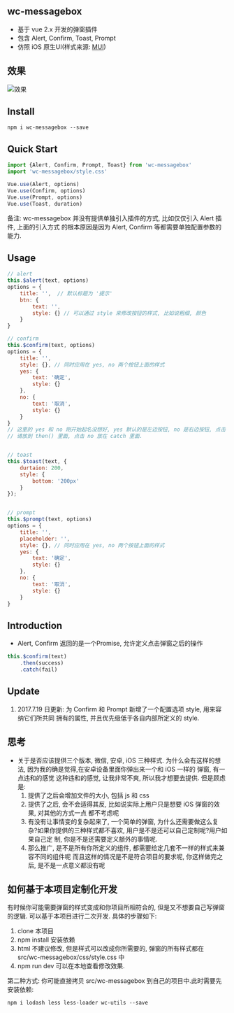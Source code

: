 ## wc-messagebox
* 基于 vue 2.x 开发的弹窗插件
* 包含 Alert, Confirm, Toast, Prompt
* 仿照 iOS 原生UI(样式来源: [MUI](http://dev.dcloud.net.cn/mui/))

## 效果
![效果](https://ooo.0o0.ooo/2017/07/08/595fc5a93517b.gif)


## Install
```shell
npm i wc-messagebox --save
```

## Quick Start
```javascript
import {Alert, Confirm, Prompt, Toast} from 'wc-messagebox'
import 'wc-messagebox/style.css'

Vue.use(Alert, options)
Vue.use(Confirm, options)
Vue.use(Prompt, options)
Vue.use(Toast, duration)
```
备注: wc-messagebox 并没有提供单独引入插件的方式, 比如仅仅引入 Alert 插件, 上面的引入方式
的根本原因是因为 Alert, Confirm 等都需要单独配置参数的能力.

## Usage
```javascript
// alert
this.$alert(text, options)
options = {
	title: '',  // 默认标题为 '提示'
	btn: {
		text: '',
		style: {} // 可以通过 style 来修改按钮的样式, 比如说粗细, 颜色
	}
}

// confirm
this.$confirm(text, options)
options = {
    title: '', 
    style: {}, // 同时应用在 yes, no 两个按钮上面的样式
    yes: {
        text: '确定',
        style: {}
    },
    no: {
        text: '取消',
        style: {}
    }
}
// 这里的 yes 和 no 刚开始起名没想好, yes 默认的是左边按钮, no 是右边按钮, 点击 yes 的后续操作
// 请放到 then() 里面, 点击 no 放在 catch 里面. 


// toast
this.$toast(text, {
    durtaion: 200,
    style: {
        bottom: '200px'
    }
});


// prompt
this.$prompt(text, options)
options = {
    title: '',
    placeholder: '', 
    style: {}, // 同时应用在 yes, no 两个按钮上面的样式
    yes: {
        text: '确定',
        style: {}
    },
    no: {
        text: '取消',
        style: {}
    }
}
```

## Introduction
* Alert, Confirm 返回的是一个Promise, 允许定义点击弹窗之后的操作
```javascript
this.$confirm(text)
    .then(success)
    .catch(fail)
```

## Update
1. 2017.7.19 日更新: 为 Confirm 和 Prompt 新增了一个配置选项 style, 用来容纳它们所共同
拥有的属性, 并且优先级低于各自内部所定义的 style. 


## 思考
* 关于是否应该提供三个版本, 微信, 安卓, iOS 三种样式.
	为什么会有这样的想法, 因为我的确是觉得,在安卓设备里面你弹出来一个和 iOS 一样的
	弹窗, 有一点违和的感觉
	这种违和的感觉, 让我非常不爽, 所以我才想要去提供.
	但是顾虑是:
	1. 提供了之后会增加文件的大小, 包括 js 和 css 
	2. 提供了之后, 会不会适得其反, 比如说实际上用户只是想要 iOS 弹窗的效果, 对其他的方式一点
	都不考虑呢
	3. 有没有让事情变的复杂起来了, 一个简单的弹窗, 为什么还需要做这么复杂?如果你提供的三种样式都不喜欢, 用户是不是还可以自己定制呢?用户如果自己定 制, 你是不是还需要定义额外的事情呢.
	4. 那么推广, 是不是所有你所定义的组件, 都需要给定几套不一样的样式来兼容不同的组件呢
	而且这样的情况是不是符合项目的要求呢, 你这样做完之后, 是不是一点意义都没有呢


## 如何基于本项目定制化开发
有时候你可能需要弹窗的样式变成和你项目所相符合的, 但是又不想要自己写弹窗的逻辑. 可以基于本项目进行二次开发. 具体的步骤如下:
1. clone 本项目
2. npm install 安装依赖
3. html 不建议修改, 但是样式可以改成你所需要的, 弹窗的所有样式都在 src/wc-messagebox/css/style.css 中
4. npm run dev 可以在本地查看修改效果. 

第二种方式:
你可能直接拷贝 src/wc-messagebox 到自己的项目中.此时需要先安装依赖:
```shell
npm i lodash less less-loader wc-utils --save
```







